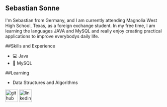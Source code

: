 ## Sebastian Sonne
I'm Sebastian from Germany, and I am currently attending Magnolia West High School, Texas, as a foreign exchange student. In my free time, I am learning the languages JAVA and MySQL and really enjoy creating practical applications to improve everybodys daily life.

##Skills and Experience
* 💻 Java
* 💾 MySQL

##Learning
* Data Structures and Algorithms


[<img src='https://cdn.jsdelivr.net/npm/simple-icons@3.0.1/icons/github.svg' alt='github' height='40'>](https://github.com/Sebastian-Sonne)  [<img src='https://cdn.jsdelivr.net/npm/simple-icons@3.0.1/icons/linkedin.svg' alt='linkedin' height='40'>](https://www.linkedin.com/in/sebastian-sonne/)  

